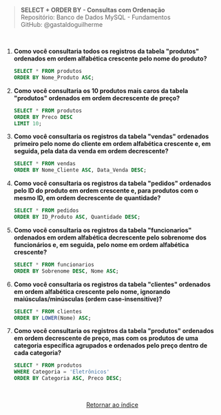 > **SELECT + ORDER BY - Consultas com Ordenação**     
> Repositório: Banco de Dados MySQL - Fundamentos  
> GitHub: @gastaldoguilherme

&nbsp;


1. **Como você consultaria todos os registros da tabela "produtos" ordenados em ordem alfabética crescente pelo nome do produto?**

   ```sql
   SELECT * FROM produtos
   ORDER BY Nome_Produto ASC;
   ```

2. **Como você consultaria os 10 produtos mais caros da tabela "produtos" ordenados em ordem decrescente de preço?**

   ```sql
   SELECT * FROM produtos
   ORDER BY Preco DESC
   LIMIT 10;
   ```

3. **Como você consultaria os registros da tabela "vendas" ordenados primeiro pelo nome do cliente em ordem alfabética crescente e, em seguida, pela data da venda em ordem decrescente?**

   ```sql
   SELECT * FROM vendas
   ORDER BY Nome_Cliente ASC, Data_Venda DESC;
   ```

4. **Como você consultaria os registros da tabela "pedidos" ordenados pelo ID do produto em ordem crescente e, para produtos com o mesmo ID, em ordem decrescente de quantidade?**

   ```sql
   SELECT * FROM pedidos
   ORDER BY ID_Produto ASC, Quantidade DESC;
   ```

5. **Como você consultaria os registros da tabela "funcionarios" ordenados em ordem alfabética decrescente pelo sobrenome dos funcionários e, em seguida, pelo nome em ordem alfabética crescente?**

   ```sql
   SELECT * FROM funcionarios
   ORDER BY Sobrenome DESC, Nome ASC;
   ```

6. **Como você consultaria os registros da tabela "clientes" ordenados em ordem alfabética crescente pelo nome, ignorando maiúsculas/minúsculas (ordem case-insensitive)?**

   ```sql
   SELECT * FROM clientes
   ORDER BY LOWER(Nome) ASC;
   ```

7. **Como você consultaria os registros da tabela "produtos" ordenados em ordem decrescente de preço, mas com os produtos de uma categoria específica agrupados e ordenados pelo preço dentro de cada categoria?**

   ```sql
   SELECT * FROM produtos
   WHERE Categoria = 'Eletrônicos'
   ORDER BY Categoria ASC, Preco DESC;
   ```



&nbsp;    

<div align="center">
   
[Retornar ao índice](/README.md)

</div>